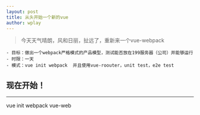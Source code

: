 ```yaml
---
layout: post
title: 从头开始一个新的vue
author: wplay
---
```


> 今天天气晴朗，风和日丽，扯远了，重新来一个vue-webpack

	- 目标：做出一个webpack严格模式的产品模型，测试能否放在199服务器（公司）并能够运行
	- 时限：一天
	- 模式：vue init webpack  并且使用vue-roouter，unit test，e2e test
	

## 现在开始！ 
-----

vue init webpack vue-web

